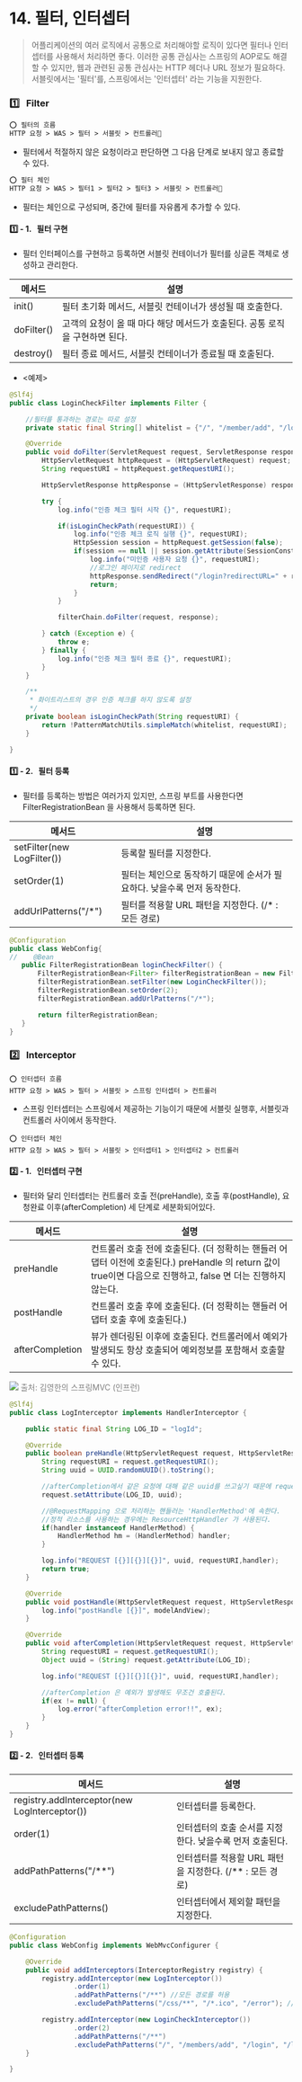 # 14. 필터, 인터셉터

> 어플리케이션의 여러 로직에서 공통으로 처리해야할 로직이 있다면 필터나 인터셉터를 사용해서 처리하면 좋다. 이러한 공통 관심사는 스프링의 AOP로도 해결할 수 있지만, 웹과 관련된 공통 관심사는 HTTP 헤더나 URL 정보가 필요하다. 서블릿에서는 '필터'를, 스프링에서는 '인터셉터' 라는 기능을 지원한다.

### 1️⃣ &nbsp; Filter

```HTML
⭕️ 필터의 흐름
HTTP 요청 > WAS > 필터 > 서블릿 > 컨트롤러
```

- 필터에서 적절하지 않은 요청이라고 판단하면 그 다음 단계로 보내지 않고 종료할 수 있다.

```HTML
⭕️ 필터 체인
HTTP 요청 > WAS > 필터1 > 필터2 > 필터3 > 서블릿 > 컨트롤러
```

- 필터는 체인으로 구성되며, 중간에 필터를 자유롭게 추가할 수 있다.

#### 1️⃣ - 1. &nbsp; 필터 구현

- 필터 인터페이스를 구현하고 등록하면 서블릿 컨테이너가 필터를 싱글톤 객체로 생성하고 관리한다.

| 메서드     | 설명                                                                        |
| ---------- | --------------------------------------------------------------------------- |
| init()     | 필터 초기화 메서드, 서블릿 컨테이너가 생성될 때 호출한다.                   |
| doFilter() | 고객의 요청이 올 때 마다 해당 메서드가 호출된다. 공통 로직을 구현하면 된다. |
| destroy()  | 필터 종료 메서드, 서블릿 컨테이너가 종료될 때 호출된다.                     |

- <예제>

```java
@Slf4j
public class LoginCheckFilter implements Filter {

    //필터를 통과하는 경로는 따로 설정
    private static final String[] whitelist = {"/", "/member/add", "/login", "logout", "/css/*"};

    @Override
    public void doFilter(ServletRequest request, ServletResponse response, FilterChain filterChain) throws IOException, ServletException {
        HttpServletRequest httpRequest = (HttpServletRequest) request;
        String requestURI = httpRequest.getRequestURI();

        HttpServletResponse httpResponse = (HttpServletResponse) response;

        try {
            log.info("인증 체크 필터 시작 {}", requestURI);

            if(isLoginCheckPath(requestURI)) {
                log.info("인증 체크 로직 실행 {}", requestURI);
                HttpSession session = httpRequest.getSession(false);
                if(session == null || session.getAttribute(SessionConst.LOGIN_MEMBER) == null) { //로그인 안된 사용자
                    log.info("미인증 사용자 요청 {}", requestURI);
                    //로그인 페이지로 redirect
                    httpResponse.sendRedirect("/login?redirectURL=" + requestURI);
                    return;
                }
            }

            filterChain.doFilter(request, response);

        } catch (Exception e) {
            throw e;
        } finally {
            log.info("인증 체크 필터 종료 {}", requestURI);
        }
    }

    /**
     * 화이트리스트의 경우 인증 체크를 하지 않도록 설정
     */
    private boolean isLoginCheckPath(String requestURI) {
        return !PatternMatchUtils.simpleMatch(whitelist, requestURI);
    }

}
```

#### 1️⃣ - 2. &nbsp; 필터 등록

- 필터를 등록하는 방법은 여러가지 있지만, 스프링 부트를 사용한다면 FilterRegistrationBean 을 사용해서 등록하면 된다.

| 메서드                     | 설명                                                                     |
| -------------------------- | ------------------------------------------------------------------------ |
| setFilter(new LogFilter()) | 등록할 필터를 지정한다.                                                  |
| setOrder(1)                | 필터는 체인으로 동작하기 때문에 순서가 필요하다. 낮을수록 먼저 동작한다. |
| addUrlPatterns("/\*")      | 필터를 적용할 URL 패턴을 지정한다. (/\* : 모든 경로)                     |

```java
@Configuration
public class WebConfig{
//    @Bean
   public FilterRegistrationBean loginCheckFilter() {
       FilterRegistrationBean<Filter> filterRegistrationBean = new FilterRegistrationBean<>();
       filterRegistrationBean.setFilter(new LoginCheckFilter());
       filterRegistrationBean.setOrder(2);
       filterRegistrationBean.addUrlPatterns("/*");

       return filterRegistrationBean;
   }
}
```

### 2️⃣ &nbsp; Interceptor

```
⭕️ 인터셉터 흐름
HTTP 요청 > WAS > 필터 > 서블릿 > 스프링 인터셉터 > 컨트롤러
```

- 스프링 인터셉터는 스프링에서 제공하는 기능이기 때문에 서블릿 실행후, 서블릿과 컨트롤러 사이에서 동작한다.

```
⭕️ 인터셉터 체인
HTTP 요청 > WAS > 필터 > 서블릿 > 인터셉터1 > 인터셉터2 > 컨트롤러
```

#### 2️⃣ - 1. &nbsp; 인터셉터 구현

- 필터와 달리 인터셉터는 컨트롤러 호출 전(preHandle), 호출 후(postHandle), 요청완료 이후(afterCompletion) 세 단계로 세분화되어있다.

| 메서드          | 설명                                                                                                                                                          |
| --------------- | ------------------------------------------------------------------------------------------------------------------------------------------------------------- |
| preHandle       | 컨트롤러 호출 전에 호출된다. (더 정확히는 핸들러 어댑터 이전에 호출된다.) preHandle 의 return 값이 true이면 다음으로 진행하고, false 면 더는 진행하지 않는다. |
| postHandle      | 컨트롤러 호출 후에 호출된다. (더 정확히는 핸들러 어댑터 호출 후에 호출된다.)                                                                                  |
| afterCompletion | 뷰가 렌더링된 이후에 호출된다. 컨트롤러에서 예외가 발생되도 항상 호출되어 예외정보를 포함해서 호출할 수 있다.                                                 |

 <img src="images/09. Interceptor.png">
<span style="color: #808080">출처: 김영한의 스프링MVC (인프런)</span>

```java
@Slf4j
public class LogInterceptor implements HandlerInterceptor {

    public static final String LOG_ID = "logId";

    @Override
    public boolean preHandle(HttpServletRequest request, HttpServletResponse response, Object handler) throws Exception {
        String requestURI = request.getRequestURI();
        String uuid = UUID.randomUUID().toString();

        //afterCompletion에서 같은 요청에 대해 같은 uuid를 쓰고싶기 때문에 request객체에 담아서 보낸다.
        request.setAttribute(LOG_ID, uuid);

        //@RequestMapping 으로 처리하는 핸들러는 'HandlerMethod'에 속한다.
        //정적 리소스를 사용하는 경우에는 ResourceHttpHandler 가 사용된다.
        if(handler instanceof HandlerMethod) {
            HandlerMethod hm = (HandlerMethod) handler;
        }

        log.info("REQUEST [{}][{}][{}]", uuid, requestURI,handler);
        return true;
    }

    @Override
    public void postHandle(HttpServletRequest request, HttpServletResponse response, Object handler, ModelAndView modelAndView) throws Exception {
        log.info("postHandle [{}]", modelAndView);
    }

    @Override
    public void afterCompletion(HttpServletRequest request, HttpServletResponse response, Object handler, Exception ex) throws Exception {
        String requestURI = request.getRequestURI();
        Object uuid = (String) request.getAttribute(LOG_ID);

        log.info("REQUEST [{}][{}][{}]", uuid, requestURI,handler);

        //afterCompletion 은 예외가 발생해도 무조건 호출된다.
        if(ex != null) {
            log.error("afterCompletion error!!", ex);
        }
    }
}

```

#### 2️⃣ - 2. &nbsp; 인터셉터 등록

| 메서드                                        | 설명                                                       |
| --------------------------------------------- | ---------------------------------------------------------- |
| registry.addInterceptor(new LogInterceptor()) | 인터셉터를 등록한다.                                       |
| order(1)                                      | 인터셉터의 호출 순서를 지정한다. 낮을수록 먼저 호출된다.   |
| addPathPatterns("/\*\*")                      | 인터셉터를 적용할 URL 패턴을 지정한다. (/\*\* : 모든 경로) |
| excludePathPatterns()                         | 인터셉터에서 제외할 패턴을 지정한다.                       |

```java
@Configuration
public class WebConfig implements WebMvcConfigurer {

    @Override
    public void addInterceptors(InterceptorRegistry registry) {
        registry.addInterceptor(new LogInterceptor())
                .order(1)
                .addPathPatterns("/**") //모든 경로를 허용
                .excludePathPatterns("/css/**", "/*.ico", "/error"); //하지만 얘네들은 인터셉터에서 제외할거야

        registry.addInterceptor(new LoginCheckInterceptor())
                .order(2)
                .addPathPatterns("/**")
                .excludePathPatterns("/", "/members/add", "/login", "/logout", "/css/**", "/*.ico", "/error");
    }

}
```
